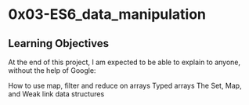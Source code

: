 # 0x03-ES6_data_manipulation

## Learning Objectives
At the end of this project, I am expected to be able to explain to anyone, without the help of Google:

How to use map, filter and reduce on arrays
Typed arrays
The Set, Map, and Weak link data structures
